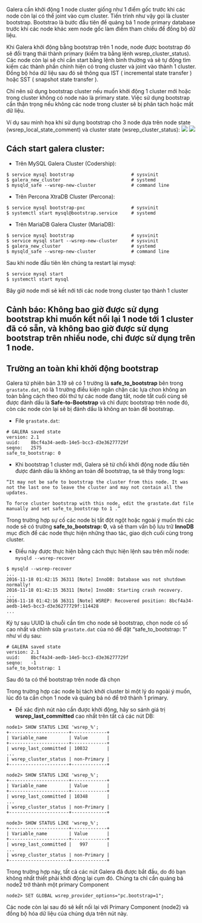 
Galera cần khởi động 1 node cluster giống như 1 điểm gốc trước khi các node còn lại có thể joint vào cụm cluster. Tiến trình như vậy gọi là cluster bootstrap. Bootstrao là bước đầu tiên để quảng bá 1 node primary database trước khi các node khác xem node gốc làm điểm tham chiếu để đồng bộ dữ liệu.

Khi Galera khởi động bằng bootstrap trên 1 node, node được bootstrap đó sẽ đổi trạng thái thành primary (kiểm tra bằng lệnh wsrep_cluster_status). Các node còn lại sẽ chỉ cần start bằng lệnh bình thường và sẽ tự động  tìm kiếm các thành phần chính hiện có trong cluster và joint vào thành 1 cluster. Đồng bộ hóa dữ liệu sau đó sẽ thông qua IST ( incremental state transfer ) hoặc SST ( snapshot state transfer ).

Chỉ nên sử dụng bootstrap cluster nếu muốn khởi động 1 cluster mới hoặc trong cluster không có node nào là primary state.
Việc sử dụng bootstrap cần thận trọng nếu không các node trong cluster sẽ bị phân tách hoặc mất dữ liệu.

Ví dụ sau minh họa khi sử dụng bootstrap cho 3 node dựa trên node state (wsrep_local_state_comment) và cluster state (wsrep_cluster_status):
<img src="https://i.imgur.com/1yfK6Nh.png">
<img src="https://i.imgur.com/n0VgmuQ.png">

## Cách start galera cluster:

- Trên MySQL Galera Cluster (Codership):
```
$ service mysql bootstrap                     # sysvinit
$ galera_new_cluster                          # systemd
$ mysqld_safe --wsrep-new-cluster             # command line
```
- Trên Percona XtraDB Cluster (Percona):
```
$ service mysql bootstrap-pxc                 # sysvinit
$ systemctl start mysql@bootstrap.service     # systemd
```
- Trên MariaDB Galera Cluster (MariaDB):
```
$ service mysql bootstrap                     # sysvinit
$ service mysql start --wsrep-new-cluster     # sysvinit
$ galera_new_cluster                          # systemd
$ mysqld_safe --wsrep-new-cluster             # command line
```

Sau khi node đầu tiên lên chúng ta restart lại mysql:
```
$ service mysql start
$ systemctl start mysql
```

Bây giờ node mới sẽ kết nới tới các node trong cluster tạo thành 1 cluster

## Cảnh báo: Không bao giờ được sử dụng bootstrap khi muốn kết nối lại 1 node tới 1 cluster đã có sẵn, và không bao giờ được sử dụng bootstrap trên nhiều node, chỉ được sử dụng trên 1 node.

## Trường an toàn khi khởi động bootstrap

Galera từ phiên bản 3.19 sẽ có 1 trường là **safe_to_bootstrap** bên trong `grastate.dat`, nó là 1 trường điều kiện ngăn chặn các lựa chon không an toàn bằng cách theo dõi thứ tự các node đang tắt, node tắt cuối cùng sẽ được đánh dấu là **Safe-to-Bootstrap** và chỉ được bootstrap trên node đó, còn các node còn lại sẽ bị đánh dấu là không an toàn để bootstrap.

- File `grastate.dat`:
```
# GALERA saved state
version: 2.1
uuid:    8bcf4a34-aedb-14e5-bcc3-d3e36277729f
seqno:   2575
safe_to_bootstrap: 0
```
- Khi bootstrap 1 cluster mới, Galera sẽ từ chối khởi động node đầu tiên được đánh dấu là không an toàn để bootstrap, ta sẽ thấy trong logs:
```
“It may not be safe to bootstrap the cluster from this node. It was not the last one to leave the cluster and may not contain all the updates.

To force cluster bootstrap with this node, edit the grastate.dat file manually and set safe_to_bootstrap to 1 .”
```

Trong trường hợp sự cố các node bị tắt đột ngột hoặc ngoài ý muốn thì các node sẽ có trường **safe_to_bootstrap: 0**, và sẽ tham vấn bộ lưu trữ **InnoDB** mục đích để các node thực hiện những thao tác, giao dịch cuối cùng trong cluster. 

- Điều này được thực hiện bằng cách thực hiện lệnh sau trên mỗi node: `mysqld --wsrep-recover`
```
$ mysqld --wsrep-recover
...
2016-11-18 01:42:15 36311 [Note] InnoDB: Database was not shutdown normally!
2016-11-18 01:42:15 36311 [Note] InnoDB: Starting crash recovery.
...
2016-11-18 01:42:16 36311 [Note] WSREP: Recovered position: 8bcf4a34-aedb-14e5-bcc3-d3e36277729f:114428
...
```

Ký tự sau UUID là chuỗi cần tìm cho node sẽ bootstrap, chọn node có số cao nhất và chỉnh sửa `grastate.dat` của nó để đặt “safe_to_bootstrap: 1”  như ví dụ sau:
```
# GALERA saved state
version: 2.1
uuid:    8bcf4a34-aedb-14e5-bcc3-d3e36277729f
seqno:   -1
safe_to_bootstrap: 1
```
Sau đó ta có thể bootstrap trên node đã chọn

Trong trường hợp các node bị tách khởi cluster bì một lý do ngoài ý muốn, lúc đó ta cần chọn 1 node và quảng bá nó để trở thành 1 primary.

- Để xác định nút nào cần được khởi động, hãy so sánh giá trị **wsrep_last_committed** cao nhất trên tất cả các nút DB:
```
node1> SHOW STATUS LIKE 'wsrep_%';
+----------------------+-------------+
| Variable_name        | Value       |
+----------------------+-------------+
| wsrep_last_committed | 10032       |
...
| wsrep_cluster_status | non-Primary |
+----------------------+-------------+
```
```
node2> SHOW STATUS LIKE 'wsrep_%';
+----------------------+-------------+
| Variable_name        | Value       |
+----------------------+-------------+
| wsrep_last_committed | 10348       |
...
| wsrep_cluster_status | non-Primary |
+----------------------+-------------+
```
```
node3> SHOW STATUS LIKE 'wsrep_%';
+----------------------+-------------+
| Variable_name        | Value       |
+----------------------+-------------+
| wsrep_last_committed |   997       |
...
| wsrep_cluster_status | non-Primary |
+----------------------+-------------+
```
Trong trường hợp này, tất cả các nút Galera đã được bắt đầu, do đó bạn không nhất thiết phải khởi động lại cụm đó. Chúng ta chỉ cần quảng bá node2 trở thành một primary Component

`node2> SET GLOBAL wsrep_provider_options="pc.bootstrap=1";`

Các node còn lại sau đó sẽ kết nối lại với Primary Component (node2) và đồng bộ hóa dữ liệu của chúng dựa trên nút này.
